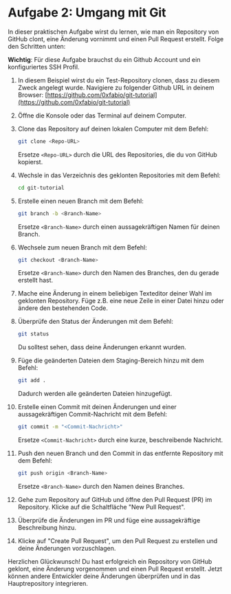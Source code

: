 # Aufgabe 2: Umgang mit Git

In dieser praktischen Aufgabe wirst du lernen, wie man ein Repository von GitHub clont, eine Änderung vornimmt und einen Pull Request erstellt. Folge den Schritten unten:

**Wichtig**: Für diese Aufgabe brauchst du ein Github Account und ein konfiguriertes SSH Profil.

1. In diesem Beispiel wirst du ein Test-Repository clonen, dass zu diesem Zweck angelegt wurde. Navigiere zu folgender Github URL in deinem Browser: [https://github.com/0xfabio/git-tutorial](https://github.com/0xfabio/git-tutorial)

2. Öffne die Konsole oder das Terminal auf deinem Computer.

3. Clone das Repository auf deinen lokalen Computer mit dem Befehl: 
   ```bash
   git clone <Repo-URL>
   ```
   Ersetze `<Repo-URL>` durch die URL des Repositories, die du von GitHub kopierst.

4. Wechsle in das Verzeichnis des geklonten Repositories mit dem Befehl:
   ```bash
   cd git-tutorial
   ```

5. Erstelle einen neuen Branch mit dem Befehl:
   ```bash
   git branch -b <Branch-Name>
   ```
   Ersetze `<Branch-Name>` durch einen aussagekräftigen Namen für deinen Branch.

6. Wechsele zum neuen Branch mit dem Befehl:
   ```bash
   git checkout <Branch-Name>
   ```
   Ersetze `<Branch-Name>` durch den Namen des Branches, den du gerade erstellt hast.

7. Mache eine Änderung in einem beliebigen Texteditor deiner Wahl im geklonten Repository. Füge z.B. eine neue Zeile in einer Datei hinzu oder ändere den bestehenden Code.

8. Überprüfe den Status der Änderungen mit dem Befehl:
   ```bash
   git status
   ```
   Du solltest sehen, dass deine Änderungen erkannt wurden.

9. Füge die geänderten Dateien dem Staging-Bereich hinzu mit dem Befehl:
   ```bash
   git add .
   ```
   Dadurch werden alle geänderten Dateien hinzugefügt.

10. Erstelle einen Commit mit deinen Änderungen und einer aussagekräftigen Commit-Nachricht mit dem Befehl:
    ```bash
    git commit -m "<Commit-Nachricht>"
    ```
    Ersetze `<Commit-Nachricht>` durch eine kurze, beschreibende Nachricht.

11. Push den neuen Branch und den Commit in das entfernte Repository mit dem Befehl:
    ```bash
    git push origin <Branch-Name>
    ```
    Ersetze `<Branch-Name>` durch den Namen deines Branches.

12. Gehe zum Repository auf GitHub und öffne den Pull Request (PR) im Repository. Klicke auf die Schaltfläche "New Pull Request".

13. Überprüfe die Änderungen im PR und füge eine aussagekräftige Beschreibung hinzu.

14. Klicke auf "Create Pull Request", um den Pull Request zu erstellen und deine Änderungen vorzuschlagen.

Herzlichen Glückwunsch! Du hast erfolgreich ein Repository von GitHub geklont, eine Änderung vorgenommen und einen Pull Request erstellt. Jetzt können andere Entwickler deine Änderungen überprüfen und in das Hauptrepository integrieren.

